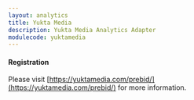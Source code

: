 ```yaml
---
layout: analytics
title: Yukta Media
description: Yukta Media Analytics Adapter
modulecode: yuktamedia
---
```


#### Registration

Please visit [https://yuktamedia.com/prebid/](https://yuktamedia.com/prebid/) for more information.

